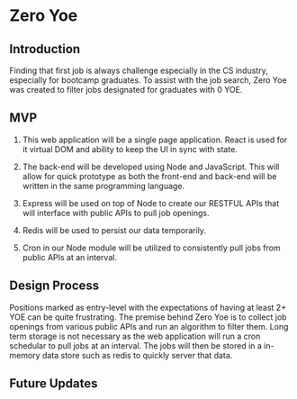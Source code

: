 # Zero Yoe

## Introduction

Finding that first job is always challenge especially in the CS industry, especially for bootcamp graduates. To assist with the job search, Zero Yoe was created to filter jobs designated for graduates with 0 YOE.

## MVP

1. This web application will be a single page application. React is used for it virtual DOM and ability to keep the UI in sync with state.

2. The back-end will be developed using Node and JavaScript. This will allow for quick prototype as both the front-end and back-end will be written in the same programming language.

3. Express will be used on top of Node to create our RESTFUL APIs that will interface with public APIs to pull job openings.

4. Redis will be used to persist our data temporarily.

5. Cron in our Node module will be utilized to consistently pull jobs from public APIs at an interval.

## Design Process

Positions marked as entry-level with the expectations of having at least 2+ YOE can be quite frustrating. The premise behind Zero Yoe is to collect job openings from various public APIs and run an algorithm to filter them. Long term storage is not necessary as the web application will run a cron schedular to pull jobs at an interval. The jobs will then be stored in a in-memory data store such as redis to quickly server that data.

## Future Updates
